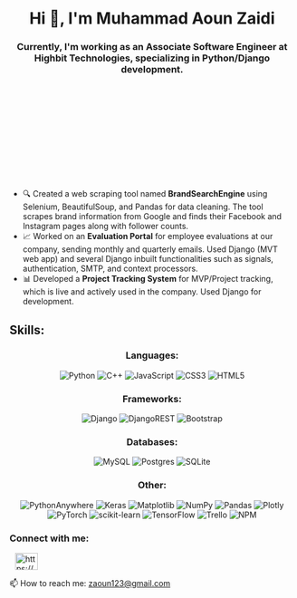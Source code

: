 <h1 align="center">Hi 👋, I'm Muhammad Aoun Zaidi</h1>
<h3 align="center">Currently, I'm working as an Associate Software Engineer at Highbit Technologies, specializing in Python/Django development.</h3>
<ul style="margin-top: 200px">
  <li>🔍 Created a web scraping tool named <strong>BrandSearchEngine</strong> using Selenium, BeautifulSoup, and Pandas for data cleaning. The tool scrapes brand information from Google and finds their Facebook and Instagram pages along with follower counts.</li>
  <li>📈 Worked on an <strong>Evaluation Portal</strong> for employee evaluations at our company, sending monthly and quarterly emails. Used Django (MVT web app) and several Django inbuilt functionalities such as signals, authentication, SMTP, and context processors.</li>
  <li>📊 Developed a <strong>Project Tracking System</strong> for MVP/Project tracking, which is live and actively used in the company. Used Django for development.</li>
</ul>

<h2>Skills:</h2>

<h3 align="center">Languages:</h3>
<p align="center">
    <img src="https://img.shields.io/badge/python-3670A0?style=for-the-badge&logo=python&logoColor=ffdd54" alt="Python"/>
    <img src="https://img.shields.io/badge/c++-%2300599C.svg?style=for-the-badge&logo=c%2B%2B&logoColor=white" alt="C++"/>
    <img src="https://img.shields.io/badge/javascript-%23323330.svg?style=for-the-badge&logo=javascript&logoColor=%23F7DF1E" alt="JavaScript"/>
    <img src="https://img.shields.io/badge/css3-%231572B6.svg?style=for-the-badge&logo=css3&logoColor=white" alt="CSS3"/>
    <img src="https://img.shields.io/badge/html5-%23E34F26.svg?style=for-the-badge&logo=html5&logoColor=white" alt="HTML5"/>
</p>

<h3 align="center">Frameworks:</h3>
<p align="center">
    <img src="https://img.shields.io/badge/django-%23092E20.svg?style=for-the-badge&logo=django&logoColor=white" alt="Django"/>
    <img src="https://img.shields.io/badge/DJANGO-REST-ff1709?style=for-the-badge&logo=django&logoColor=white&color=ff1709&labelColor=gray" alt="DjangoREST"/>
    <img src="https://img.shields.io/badge/bootstrap-%238511FA.svg?style=for-the-badge&logo=bootstrap&logoColor=white" alt="Bootstrap"/>
</p>

<h3 align="center">Databases:</h3>
<p align="center">
    <img src="https://img.shields.io/badge/mysql-4479A1.svg?style=for-the-badge&logo=mysql&logoColor=white" alt="MySQL"/>
    <img src="https://img.shields.io/badge/postgres-%23316192.svg?style=for-the-badge&logo=postgresql&logoColor=white" alt="Postgres"/>
    <img src="https://img.shields.io/badge/sqlite-%2307405e.svg?style=for-the-badge&logo=sqlite&logoColor=white" alt="SQLite"/>
</p>

<h3 align="center">Other:</h3>
<p align="center">
    <img src="https://img.shields.io/badge/pythonanywhere-%232F9FD7.svg?style=for-the-badge&logo=pythonanywhere&logoColor=151515" alt="PythonAnywhere"/>
    <img src="https://img.shields.io/badge/Keras-%23D00000.svg?style=for-the-badge&logo=Keras&logoColor=white" alt="Keras"/>
    <img src="https://img.shields.io/badge/Matplotlib-%23ffffff.svg?style=for-the-badge&logo=Matplotlib&logoColor=black" alt="Matplotlib"/>
    <img src="https://img.shields.io/badge/numpy-%23013243.svg?style=for-the-badge&logo=numpy&logoColor=white" alt="NumPy"/>
    <img src="https://img.shields.io/badge/pandas-%23150458.svg?style=for-the-badge&logo=pandas&logoColor=white" alt="Pandas"/>
    <img src="https://img.shields.io/badge/Plotly-%233F4F75.svg?style=for-the-badge&logo=plotly&logoColor=white" alt="Plotly"/>
    <img src="https://img.shields.io/badge/PyTorch-%23EE4C2C.svg?style=for-the-badge&logo=PyTorch&logoColor=white" alt="PyTorch"/>
    <img src="https://img.shields.io/badge/scikit--learn-%23F7931E.svg?style=for-the-badge&logo=scikit-learn&logoColor=white" alt="scikit-learn"/>
    <img src="https://img.shields.io/badge/TensorFlow-%23FF6F00.svg?style=for-the-badge&logo=TensorFlow&logoColor=white" alt="TensorFlow"/>
    <img src="https://img.shields.io/badge/Trello-%23026AA7.svg?style=for-the-badge&logo=Trello&logoColor=white" alt="Trello"/>
    <img src="https://img.shields.io/badge/NPM-%23CB3837.svg?style=for-the-badge&logo=npm&logoColor=white" alt="NPM"/>
</p>

<h3 align="left">Connect with me:</h3>
<p align="left">
<a href="https://linkedin.com/in/https://www.linkedin.com/in/muhammadaounzaidi/" target="blank" style="margin: 10px;">
    <img align="center" src="https://raw.githubusercontent.com/rahuldkjain/github-profile-readme-generator/master/src/images/icons/Social/linked-in-alt.svg" alt="https://www.linkedin.com/in/muhammadaounzaidi/" height="30" width="40" />
</a>
</p>

📫 How to reach me: [zaoun123@gmail.com](mailto:zaoun123@gmail.com)
